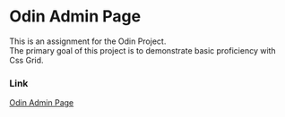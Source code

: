<h1>Odin Admin Page</h1>
<p>
This is an assignment for the Odin Project.<br/>
The primary goal of this project is to demonstrate basic proficiency with Css Grid.
</p>

<h3>Link</h3>
<a href="https://jamclean23.github.io/odin-admin-page/">Odin Admin Page</a>
